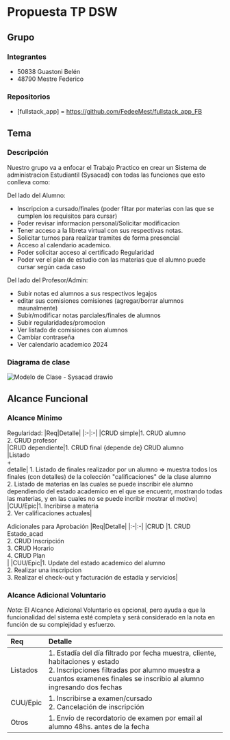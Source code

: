 # Propuesta TP DSW

## Grupo
### Integrantes
- 50838 Guastoni Belén
- 48790 Mestre Federico

### Repositorios
* [fullstack_app] = https://github.com/FedeeMest/fullstack_app_FB


## Tema
### Descripción
Nuestro grupo va a enfocar el Trabajo Practico en crear un Sistema de administracion Estudiantil (Sysacad) con todas las funciones que esto conlleva como: 

Del lado del Alumno:
- Inscripcion a cursado/finales (poder filtar por materias con las que se cumplen los requisitos para cursar)
- Poder revisar informacion personal/Solicitar modificacion
- Tener acceso a la libreta virtual con sus respectivas notas.
- Solicitar turnos para realizar tramites de forma presencial
- Acceso al calendario academico.
- Poder solicitar acceso al certificado Regularidad
- Poder ver el plan de estudio con las materias que el alumno puede cursar según cada caso
  
Del lado del Profesor/Admin:
- Subir notas ed alumnos a sus respectivos legajos
- editar sus comisiones comisiones (agregar/borrar alumnos maunalmente)
- Subir/modificar notas parciales/finales de alumnos
- Subir regularidades/promocion
- Ver listado de comisiones con alumnos
- Cambiar contraseña
- Ver calendario academico 2024

   
### Diagrama de clase
![Modelo de Clase - Sysacad drawio](https://github.com/FedeeMest/TP-DSW-FB/assets/166263224/c0d24bd8-d1d1-4e94-ae31-75424767660c)

## Alcance Funcional 

### Alcance Mínimo

Regularidad:
|Req|Detalle|
|:-|:-|
|CRUD simple|1. CRUD alumno<br>2. CRUD profesor<br>
|CRUD dependiente|1. CRUD final {depende de} CRUD alumno<br>
|Listado<br>+<br>detalle| 1. Listado de finales realizador por un alumno => muestra todos los finales (con detalles) de la colección "calificaciones" de la clase alumno<br> 2. Listado de materias en las cuales se puede inscribir ele alumno dependiendo del estado academico en el que se encuentr, mostrando todas las materias, y en las cuales no se puede incribir mostrar el motivo|
|CUU/Epic|1. Incribirse a materia<br>2. Ver calificaciones actuales|


Adicionales para Aprobación
|Req|Detalle|
|:-|:-|
|CRUD |1. CRUD Estado_acad<br>2. CRUD Inscripción<br>3. CRUD Horario<br>4. CRUD Plan<br>|
|CUU/Epic|1. Update del estado academico del alumno<br>2. Realizar una inscripcion<br>3. Realizar el check-out y facturación de estadía y servicios|


### Alcance Adicional Voluntario

*Nota*: El Alcance Adicional Voluntario es opcional, pero ayuda a que la funcionalidad del sistema esté completa y será considerado en la nota en función de su complejidad y esfuerzo.

|Req|Detalle|
|:-|:-|
|Listados |1. Estadía del día filtrado por fecha muestra, cliente, habitaciones y estado <br>2. Inscripciones filtradas por alumno muestra a cuantos examenes finales se inscribio al alumno ingresando dos fechas|
|CUU/Epic|1. Inscribirse a examen/cursado<br>2. Cancelación de inscripción|
|Otros|1. Envío de recordatorio de examen por email al alumno 48hs. antes de la fecha|

